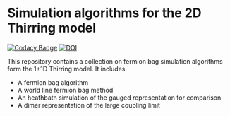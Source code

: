 # Simulation algorithms for the 2D Thirring model
[![Codacy Badge](https://api.codacy.com/project/badge/Grade/08f8fea569fc4c98bb94dc9de6cc9590)](https://app.codacy.com/app/rantahar/Thirring2D?utm_source=github.com&utm_medium=referral&utm_content=rantahar/Thirring2D&utm_campaign=Badge_Grade_Dashboard)
[![DOI](https://zenodo.org/badge/144311129.svg)](https://zenodo.org/badge/latestdoi/144311129)

This repository contains a collection on fermion bag simulation algorithms form the 1+1D Thirring model.
It includes

* A fermion bag algorithm
* A world line fermion bag method
* An heathbath simulation of the gauged representation for comparison
* A dimer representation of the large coupling limit

